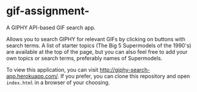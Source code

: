 # gif-assignment-

A GIPHY API-based GIF search app.

Allows you to search GIPHY for relevant GIFs by clicking on buttons with search terms. A list of starter topics (The Big 5 Supermodels of the 1990's) are available at the top of the page, but you can also feel free to add your own topics or search terms, preferably names of Supermodels. 

To view this application, you can visit http://giphy-search-app.herokuapp.com/. If you prefer, you can clone this repository and open `index.html` in a browser of your choosing.

